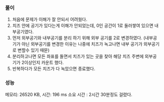 ### 풀이
1. 처음에 문제가 이해가 잘 안되서 어려웠다.
2. 치즈 안에 공기가 있다는게 이해가 안되었는데, 0인 공간이 1로 둘러쌓여 있으면 내부공기였다.
3. 먼저 외부공기와 내부공기를 분리 하기 위해 외부 공기를 2로 변경하였다. (내부공기가 아닌 외부공기를 변경한 이유는 나중에 치즈가 녹고나면 내부 공기가 외부공기로 변할수 있기 때문)
4. 분리하고나면 모든 좌표를 돌면서 치즈가 있는 곳을 찾아 해당 치즈 주변에 외부공기가 2이상인지 카운트 했다.
5. 반복하다가 모든 치즈가 다 녹았으면 종료했다.

### 성능
메모리: 26520 KB, 시간: 196 ms
소요 시간 : 2시간 30분정도 걸렸다.
